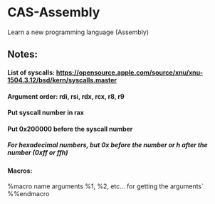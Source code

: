 # CAS-Assembly
Learn a new programming language (Assembly)

## Notes:
#### List of syscalls: https://opensource.apple.com/source/xnu/xnu-1504.3.12/bsd/kern/syscalls.master

#### Argument order: rdi, rsi, rdx, rcx, r8, r9
#### Put syscall number in rax
#### Put 0x200000 before the syscall number
##### For hexadecimal numbers, but 0x before the number or h after the number (0xff or ffh)

#### Macros:
%macro name arguments
  %1, %2, etc... for getting the arguments`
%%endmacro
